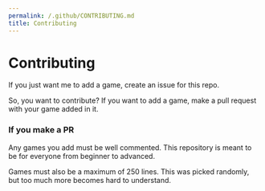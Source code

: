 ```yaml
---
permalink: /.github/CONTRIBUTING.md
title: Contributing
---
```


# Contributing

If you just want me to add a game, create an issue for this repo. 

So, you want to contribute? If you want to add a game, make a pull request with your game added in it. 

### If you make a PR

Any games you add must be well commented. This repository is meant to be for everyone from beginner to advanced. 

Games must also be a maximum of 250 lines. This was picked randomly, but too much more becomes hard to understand. 
